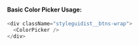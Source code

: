 #### Basic Color Picker Usage:

```js
<div className="styleguidist__btns-wrap">
  <ColorPicker />
</div>
```
